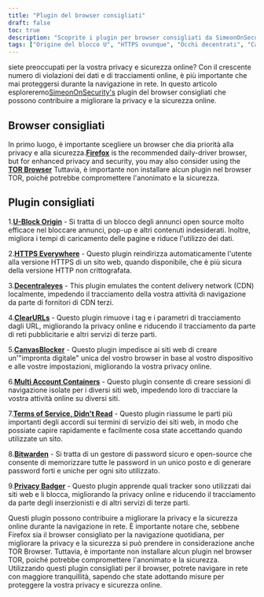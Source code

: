 ```yaml
---
title: "Plugin del browser consigliati"
draft: false
toc: true
description: "Scoprite i plugin per browser consigliati da SimeonOnSecurity per migliorare la vostra esperienza di navigazione. FireFox è il browser consigliato per la navigazione quotidiana, ma per una maggiore privacy e sicurezza, si può anche prendere in considerazione l'utilizzo di TOR Browser. I plugin consigliati includono U-Block Origin per il blocco degli annunci, HTTPS Everywhere per una navigazione sicura, Decentraleyes per l'emulazione di CDN locali, ClearURLs per la rimozione dei tag di tracciamento, CanvasBlocker per la prevenzione delle impronte digitali di JavaScript, Multi Account Containers per sessioni di navigazione isolate, Terms of Service, Didn't Read per ToS informati, Bitwarden per la gestione sicura delle password e Privacy Badger per bloccare i tracker. Migliorate la vostra privacy e la vostra sicurezza online con questi plugin per il browser più apprezzati."
tags: ["Origine del blocco U", "HTTPS ovunque", "Occhi decentrati", "Cancella URL", "Bloccatore di tela", "FireFox", "Bitwarden", "Raccomandazioni", "Browser TOR", "Blocco AD open source", "Emulatore CDN locale", "Impronta digitale di JavaScript", "Sessioni del browser isolate", "ToS loschi", "Gestore di password cloud sicuro e open source", "Blocco del tracker"]
---
```

 siete preoccupati per la vostra privacy e sicurezza online? Con il crescente numero di violazioni dei dati e di tracciamenti online, è più importante che mai proteggersi durante la navigazione in rete. In questo articolo esploreremo[SimeonOnSecurity's](https://twitter.com/SimeonOnSecurity) plugin del browser consigliati che possono contribuire a migliorare la privacy e la sicurezza online.

## Browser consigliati

In primo luogo, è importante scegliere un browser che dia priorità alla privacy e alla sicurezza.[**Firefox**](https://www.mozilla.org/en-US/firefox/new/) is the recommended daily-driver browser, but for enhanced privacy and security, you may also consider using the [**TOR Browser**](https://www.torproject.org/download/) Tuttavia, è importante non installare alcun plugin nel browser TOR, poiché potrebbe compromettere l'anonimato e la sicurezza.

## Plugin consigliati

1.[**U-Block Origin**](https://github.com/gorhill/uBlock) - Si tratta di un blocco degli annunci open source molto efficace nel bloccare annunci, pop-up e altri contenuti indesiderati. Inoltre, migliora i tempi di caricamento delle pagine e riduce l'utilizzo dei dati.

2.[**HTTPS Everywhere**](https://www.eff.org/https-everywhere) - Questo plugin reindirizza automaticamente l'utente alla versione HTTPS di un sito web, quando disponibile, che è più sicura della versione HTTP non crittografata.

3.[**Decentraleyes**](https://decentraleyes.org/) - This plugin emulates the content delivery network (CDN) localmente, impedendo il tracciamento della vostra attività di navigazione da parte di fornitori di CDN terzi.

4.[**ClearURLs**](https://gitlab.com/KevinRoebert/ClearUrls) - Questo plugin rimuove i tag e i parametri di tracciamento dagli URL, migliorando la privacy online e riducendo il tracciamento da parte di reti pubblicitarie e altri servizi di terze parti.

5.[**CanvasBlocker**](https://github.com/kkapsner/CanvasBlocker) - Questo plugin impedisce ai siti web di creare un'"impronta digitale" unica del vostro browser in base al vostro dispositivo e alle vostre impostazioni, migliorando la vostra privacy online.

6.[**Multi Account Containers**](https://github.com/mozilla/multi-account-containers) - Questo plugin consente di creare sessioni di navigazione isolate per i diversi siti web, impedendo loro di tracciare la vostra attività online su diversi siti.

7.[**Terms of Service, Didn't Read**](https://tosdr.org/downloads.html) - Questo plugin riassume le parti più importanti degli accordi sui termini di servizio dei siti web, in modo che possiate capire rapidamente e facilmente cosa state accettando quando utilizzate un sito.

8.[**Bitwarden**](https://bitwarden.com/) - Si tratta di un gestore di password sicuro e open-source che consente di memorizzare tutte le password in un unico posto e di generare password forti e uniche per ogni sito utilizzato.

9.[**Privacy Badger**](https://privacybadger.org/) - Questo plugin apprende quali tracker sono utilizzati dai siti web e li blocca, migliorando la privacy online e riducendo il tracciamento da parte degli inserzionisti e di altri servizi di terze parti.

Questi plugin possono contribuire a migliorare la privacy e la sicurezza online durante la navigazione in rete. È importante notare che, sebbene Firefox sia il browser consigliato per la navigazione quotidiana, per migliorare la privacy e la sicurezza si può prendere in considerazione anche TOR Browser. Tuttavia, è importante non installare alcun plugin nel browser TOR, poiché potrebbe compromettere l'anonimato e la sicurezza. Utilizzando questi plugin consigliati per il browser, potrete navigare in rete con maggiore tranquillità, sapendo che state adottando misure per proteggere la vostra privacy e sicurezza online.
